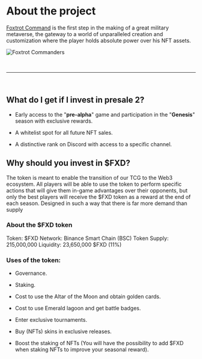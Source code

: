 
# About the project

[Foxtrot Command](https://foxtrotcommand.com) is the first step in the making of a great military metaverse, the gateway to a world of unparalleled creation and customization where the player holds absolute power over his NFT assets.

![Foxtrot Commanders](images/information/test.png)

<br />

----
<br />

## What do I get if I invest in presale 2?

- Early access to the "**pre-alpha**" game and participation in the "**Genesis**" season with exclusive rewards.

- A whitelist spot for all future NFT sales.

- A distinctive rank on Discord with access to a specific channel.

## Why should you invest in $FXD?

The token is meant to enable the transition of our TCG to the Web3 ecosystem. All players will be able to use the token to perform specific actions that will give them in-game advantages over their opponents, but only the best players will receive the $FXD token as a reward at the end of each season. Designed in such a way that there is far more demand than supply


### About the $FXD token

Token: $FXD
Network: Binance Smart Chain (BSC)
Token Supply: 215,000,000
Liquidity: 23,650,000 $FXD (11%)

### Uses of the token: 

- Governance.

- Staking.

- Cost to use the Altar of the Moon and obtain golden cards.

- Cost to use Emerald lagoon and get battle badges.

- Enter exclusive tournaments.

- Buy (NFTs) skins in exclusive releases.

- Boost the staking of NFTs (You will have the possibility to add $FXD when staking NFTs to improve your seasonal reward).

